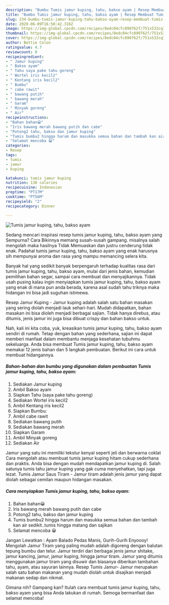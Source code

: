 ```yaml
---
description: "Bumbu Tumis jamur kuping, tahu, bakso ayam | Resep Membuat Tumis jamur kuping, tahu, bakso ayam Yang Lezat Sekali"
title: "Bumbu Tumis jamur kuping, tahu, bakso ayam | Resep Membuat Tumis jamur kuping, tahu, bakso ayam Yang Lezat Sekali"
slug: 234-bumbu-tumis-jamur-kuping-tahu-bakso-ayam-resep-membuat-tumis-jamur-kuping-tahu-bakso-ayam-yang-lezat-sekali
date: 2020-06-09T16:50:42.316Z
image: https://img-global.cpcdn.com/recipes/8edc04cfc890762f/751x532cq70/tumis-jamur-kuping-tahu-bakso-ayam-foto-resep-utama.jpg
thumbnail: https://img-global.cpcdn.com/recipes/8edc04cfc890762f/751x532cq70/tumis-jamur-kuping-tahu-bakso-ayam-foto-resep-utama.jpg
cover: https://img-global.cpcdn.com/recipes/8edc04cfc890762f/751x532cq70/tumis-jamur-kuping-tahu-bakso-ayam-foto-resep-utama.jpg
author: Bettie Colon
ratingvalue: 4.7
reviewcount: 8
recipeingredient:
- " Jamur kuping"
- " Bakso ayam"
- " Tahu saya pake tahu goreng"
- " Wortel iris kecil2"
- " Kentang iris kecil2"
- " Bumbu"
- " cabe rawit"
- " bawang putih"
- " bawang merah"
- " Garam"
- " Minyak goreng"
- " Air"
recipeinstructions:
- "Bahan bahan😀"
- "Iris bawang merah bawang putih dan cabe"
- "Potong2 tahu, bakso dan jamur kuping"
- "Tumis bumbu2 hingga harum dan masukka semua bahan dan tambah kan air sedikit..tumis hingga matang dan sajikan"
- "Selamat mencoba 😀"
categories:
- Resep
tags:
- tumis
- jamur
- kuping

katakunci: tumis jamur kuping 
nutrition: 138 calories
recipecuisine: Indonesian
preptime: "PT17M"
cooktime: "PT56M"
recipeyield: "2"
recipecategory: Dinner

---
```



![Tumis jamur kuping, tahu, bakso ayam](https://img-global.cpcdn.com/recipes/8edc04cfc890762f/751x532cq70/tumis-jamur-kuping-tahu-bakso-ayam-foto-resep-utama.jpg)

Sedang mencari inspirasi resep tumis jamur kuping, tahu, bakso ayam yang Sempurna? Cara Bikinnya memang susah-susah gampang. misalnya salah mengolah maka hasilnya Tidak Memuaskan dan justru cenderung tidak enak. Padahal tumis jamur kuping, tahu, bakso ayam yang enak harusnya sih mempunyai aroma dan rasa yang mampu memancing selera kita.

Banyak hal yang sedikit banyak berpengaruh terhadap kualitas rasa dari tumis jamur kuping, tahu, bakso ayam, mulai dari jenis bahan, kemudian pemilihan bahan segar, sampai cara membuat dan menyajikannya. Tidak usah pusing kalau ingin menyiapkan tumis jamur kuping, tahu, bakso ayam yang enak di mana pun anda berada, karena asal sudah tahu triknya maka hidangan ini bisa jadi suguhan istimewa.

Resep Jamur Kuping - Jamur kuping adalah salah satu bahan masakan yang sering diolah menjadi lauk sehari-hari. Mudah didapatkan, bahan masakan ini bisa dioleh menjadi berbagai sajian. Tidak hanya direbus, atau ditumis, jenis jamur ini juga bisa dibuat crispy dan bahan bakso untuk.


Nah, kali ini kita coba, yuk, kreasikan tumis jamur kuping, tahu, bakso ayam sendiri di rumah. Tetap dengan bahan yang sederhana, sajian ini dapat memberi manfaat dalam membantu menjaga kesehatan tubuhmu sekeluarga. Anda bisa membuat Tumis jamur kuping, tahu, bakso ayam memakai 12 jenis bahan dan 5 langkah pembuatan. Berikut ini cara untuk membuat hidangannya.

<!--inarticleads1-->

##### Bahan-bahan dan bumbu yang digunakan dalam pembuatan Tumis jamur kuping, tahu, bakso ayam:

1. Sediakan  Jamur kuping
1. Ambil  Bakso ayam
1. Siapkan  Tahu (saya pake tahu goreng)
1. Sediakan  Wortel iris kecil2
1. Ambil  Kentang iris kecil2
1. Siapkan  Bumbu:
1. Ambil  cabe rawit
1. Sediakan  bawang putih
1. Sediakan  bawang merah
1. Siapkan  Garam
1. Ambil  Minyak goreng
1. Sediakan  Air


Jamur yang satu ini memiliki tekstur kenyal seperti jeli dan berwarna coklat Cara mengolah atau membuat tumis jamur kuping hitam cukup sederhana dan praktis. Anda bisa dengan mudah mendapatkan jamur kuping di. Salah satunya tumis tahu jamur kuping yang gak cuma menyehatkan, tapi juga lezat. Tumis Jamur Saus Tiram - Jamur tiram adalah jenis jamur yang dapat diolah sebagai cemilan maupun hidangan masakan. 

<!--inarticleads2-->

##### Cara menyiapkan Tumis jamur kuping, tahu, bakso ayam:

1. Bahan bahan😀
1. Iris bawang merah bawang putih dan cabe
1. Potong2 tahu, bakso dan jamur kuping
1. Tumis bumbu2 hingga harum dan masukka semua bahan dan tambah kan air sedikit..tumis hingga matang dan sajikan
1. Selamat mencoba 😀


Jangan Lewatkan : Ayam Balado Pedas Manis, Gurih-Gurih Enyoooy! Mengolah Jamur Tiram yang paling mudah adalah digoreng dengan balutan tepung bumbu dan telur. Jamur terdiri dari berbagai jenis jamur shitake, jamur kancing, jamur, jamur kuping, hingga jamur tiram. Jamur yang ditumis menggunakan jamur tiram yang disuwir dan biasanya diberikan tambahan tahu, ayam, atau sayuran lainnya. Resep Tumis Jamur- Jamur merupakan salah satu bahan makanan yang mudah diolah untuk disajikan menjadi makanan sedap dan nikmat. 

Gimana nih? Gampang kan? Itulah cara membuat tumis jamur kuping, tahu, bakso ayam yang bisa Anda lakukan di rumah. Semoga bermanfaat dan selamat mencoba!
